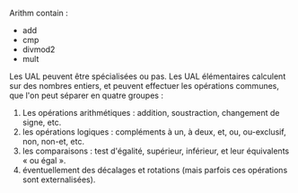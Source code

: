 Arithm contain :
  - add
  - cmp
  - divmod2
  - mult

Les UAL peuvent être spécialisées ou pas.
Les UAL élémentaires calculent sur des nombres entiers, et peuvent effectuer les opérations communes, que l'on peut séparer en quatre groupes :

1) Les opérations arithmétiques : addition, soustraction, changement de signe, etc.
2) les opérations logiques : compléments à un, à deux, et, ou, ou-exclusif, non, non-et, etc.
3) les comparaisons : test d'égalité, supérieur, inférieur, et leur équivalents « ou égal ».
4) éventuellement des décalages et rotations (mais parfois ces opérations sont externalisées).
